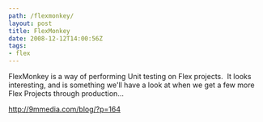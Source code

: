 ```yaml
---
path: /flexmonkey/
layout: post
title: FlexMonkey
date: 2008-12-12T14:00:56Z
tags:
- flex
---
```


<p class="MsoPlainText">FlexMonkey is a way of performing Unit testing on Flex projects.  It looks interesting, and is something we'll have a look at when we get a few more Flex Projects through production...</p>
<p class="MsoPlainText"><a href="http://9mmedia.com/blog/?p=164">http://9mmedia.com/blog/?p=164</a></p>